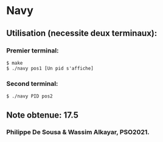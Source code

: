 # Navy

## Utilisation (necessite deux terminaux):
### Premier terminal:
```
$ make
$ ./navy pos1 [Un pid s'affiche]
```
### Second terminal:
```
$ ./navy PID pos2
```

## Note obtenue: 17.5
### Philippe De Sousa & Wassim Alkayar, PSO2021.
